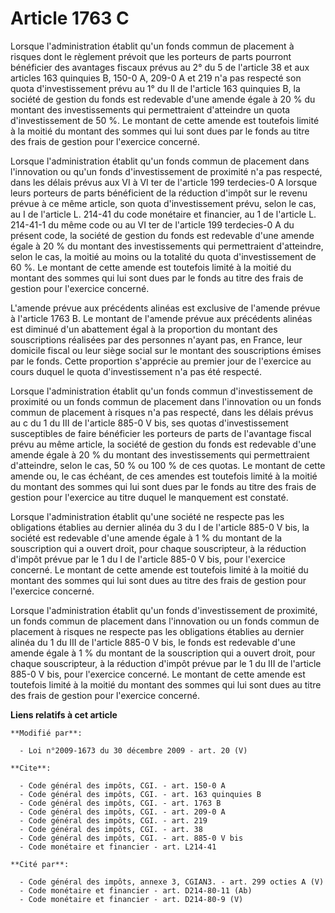 # Article 1763 C

Lorsque l'administration établit qu'un fonds commun de placement à risques dont le règlement prévoit que les porteurs de
parts pourront bénéficier des avantages fiscaux prévus au 2° du 5 de l'article 38 et aux articles 163 quinquies B, 150-0 A,
209-0 A et 219 n'a pas respecté son quota d'investissement prévu au 1° du II de l'article 163 quinquies B, la société de
gestion du fonds est redevable d'une amende égale à 20 % du montant des investissements qui permettraient d'atteindre un
quota d'investissement de 50 %. Le montant de cette amende est toutefois limité à la moitié du montant des sommes qui lui
sont dues par le fonds au titre des frais de gestion pour l'exercice concerné. 

Lorsque l'administration établit qu'un fonds commun de placement dans l'innovation ou qu'un fonds d'investissement de
proximité n'a pas respecté, dans les délais prévus aux VI à VI ter de l'article 199 terdecies-0 A lorsque leurs porteurs de
parts bénéficient de la réduction d'impôt sur le revenu prévue à ce même article, son quota d'investissement prévu, selon le
cas, au I de l'article L. 214-41 du code monétaire et financier, au 1 de l'article L. 214-41-1 du même code ou au VI ter de
l'article 199 terdecies-0 A du présent code, la société de gestion du fonds est redevable d'une amende égale à 20 % du
montant des investissements qui permettraient d'atteindre, selon le cas, la moitié au moins ou la totalité du quota
d'investissement de 60 %. Le montant de cette amende est toutefois limité à la moitié du montant des sommes qui lui sont dues
par le fonds au titre des frais de gestion pour l'exercice concerné.

L'amende prévue aux précédents alinéas est exclusive de l'amende prévue à l'article 1763 B. Le montant de l'amende prévue aux
précédents alinéas est diminué d'un abattement égal à la proportion du montant des souscriptions réalisées par des personnes
n'ayant pas, en France, leur domicile fiscal ou leur siège social sur le montant des souscriptions émises par le fonds. Cette
proportion s'apprécie au premier jour de l'exercice au cours duquel le quota d'investissement n'a pas été respecté. 

Lorsque l'administration établit qu'un fonds commun d'investissement de proximité ou un fonds commun de placement dans
l'innovation ou un fonds commun de placement à risques n'a pas respecté, dans les délais prévus au c du 1 du III de l'article
885-0 V bis, ses quotas d'investissement susceptibles de faire bénéficier les porteurs de parts de l'avantage fiscal prévu au
même article, la société de gestion du fonds est redevable d'une amende égale à 20 % du montant des investissements qui
permettraient d'atteindre, selon le cas, 50 % ou 100 % de ces quotas. Le montant de cette amende ou, le cas échéant, de ces
amendes est toutefois limité à la moitié du montant des sommes qui lui sont dues par le fonds au titre des frais de gestion
pour l'exercice au titre duquel le manquement est constaté.

Lorsque l'administration établit qu'une société ne respecte pas les obligations établies au dernier alinéa du 3 du I de
l'article 885-0 V bis, la société est redevable d'une amende égale à 1 % du montant de la souscription qui a ouvert droit,
pour chaque souscripteur, à la réduction d'impôt prévue par le 1 du I de l'article 885-0 V bis, pour l'exercice concerné. Le
montant de cette amende est toutefois limité à la moitié du montant des sommes qui lui sont dues au titre des frais de
gestion pour l'exercice concerné.

Lorsque l'administration établit qu'un fonds d'investissement de proximité, un fonds commun de placement dans l'innovation ou
un fonds commun de placement à risques ne respecte pas les obligations établies au dernier alinéa du 1 du III de l'article
885-0 V bis, le fonds est redevable d'une amende égale à 1 % du montant de la souscription qui a ouvert droit, pour chaque
souscripteur, à la réduction d'impôt prévue par le 1 du III de l'article 885-0 V bis, pour l'exercice concerné. Le montant de
cette amende est toutefois limité à la moitié du montant des sommes qui lui sont dues au titre des frais de gestion pour
l'exercice concerné.

**Liens relatifs à cet article**

	**Modifié par**:

	  - Loi n°2009-1673 du 30 décembre 2009 - art. 20 (V)

	**Cite**:

	  - Code général des impôts, CGI. - art. 150-0 A
	  - Code général des impôts, CGI. - art. 163 quinquies B
	  - Code général des impôts, CGI. - art. 1763 B
	  - Code général des impôts, CGI. - art. 209-0 A
	  - Code général des impôts, CGI. - art. 219
	  - Code général des impôts, CGI. - art. 38
	  - Code général des impôts, CGI. - art. 885-0 V bis
	  - Code monétaire et financier - art. L214-41

	**Cité par**:

	  - Code général des impôts, annexe 3, CGIAN3. - art. 299 octies A (V)
	  - Code monétaire et financier - art. D214-80-11 (Ab)
	  - Code monétaire et financier - art. D214-80-9 (V)
